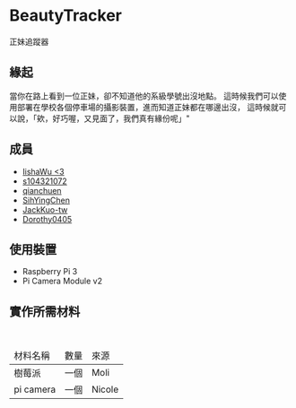# BeautyTracker
正妹追蹤器

## 緣起
當你在路上看到一位正妹，卻不知道他的系級學號出沒地點。
這時候我們可以使用部署在學校各個停車場的攝影裝置，進而知道正妹都在哪邊出沒，
這時候就可以說，「欸，好巧喔，又見面了，我們真有緣份呢」"

## 成員
- [IishaWu <3](https://github.com/IishaWu)
- [s104321072](https://github.com/s104321072)
- [qianchuen](https://github.com/qianchuen)
- [SihYingChen](https://github.com/SihYingChen)
- [JackKuo-tw](https://github.com/JackKuo-tw)
- [Dorothy0405](https://github.com/Dorothy0405)

## 使用裝置
- Raspberry Pi 3
- Pi Camera Module v2

## 實作所需材料
<table>
  <thead>
      <tr>
        <td>材料名稱</td>
        <td>數量</td>
        <td>來源</td>
      </tr>
    </thead>
    <tbody>
      <tr>
        <td>樹莓派</td>
        <td>一個</td>
        <td>Moli</td>
      </tr>
      <tr>
        <td>pi camera</td>
        <td>一個</td>
        <td>Nicole</td>
      </tr>
    </tbody>
</table>
